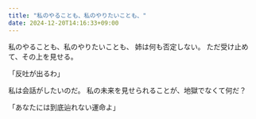 ```yaml
---
title: "私のやることも、私のやりたいことも、"
date: 2024-12-20T14:16:33+09:00
---
```

私のやることも、私のやりたいことも、
姉は何も否定しない。
ただ受け止めて、その上を見せる。

「反吐が出るわ」


私は会話がしたいのだ。
私の未来を見せられることが、地獄でなくて何だ？


「あなたには到底辿れない運命よ」
